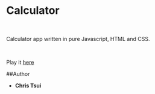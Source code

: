 # Calculator

<br>

Calculator app written in pure Javascript, HTML and CSS.

<br>

Play it [here](https://ct112.github.io/Rock-Paper-Scissors/)

##Author

* **Chris Tsui**